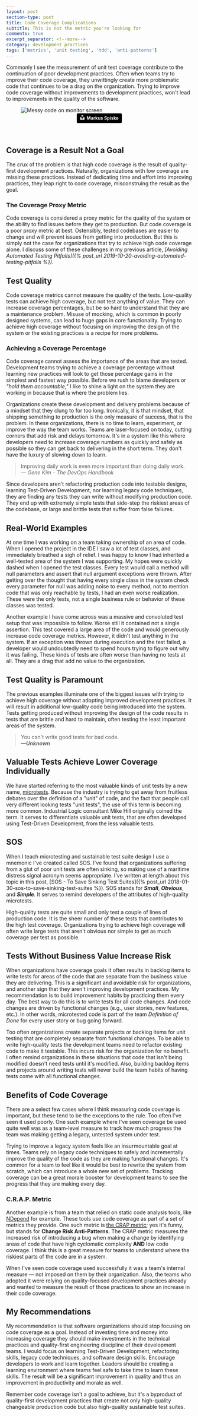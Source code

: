 ```yaml
---
layout: post
section-type: post
title: Code Coverage Complications 
subtitle: This is not the metric you're looking for
comments: true
excerpt_separator: <!--more-->
category: development practices 
tags: ['metrics', 'unit testing', 'tdd', 'anti-patterns']
---
```


Commonly I see the measurement of unit test coverage contribute to the continuation of poor development practices. Often when teams try to improve their code coverage, they unwittingly create more problematic code that continues to be a drag on the organization. Trying to improve code coverage without improvements to development practices, won't lead to improvements in the quality of the software. 
<!--more-->

<figure>
    <img src="/img/messy-monitor.jpg" alt="Messy code on monitor screen" class="img-responsive" />
    <figcaption style='text-align:center'>
        <a style="background-color:black;color:white;text-decoration:none;padding:4px 6px;font-family:-apple-system, BlinkMacSystemFont, &quot;San Francisco&quot;, &quot;Helvetica Neue&quot;, Helvetica, Ubuntu, Roboto, Noto, &quot;Segoe UI&quot;, Arial, sans-serif;font-size:12px;font-weight:bold;line-height:1.2;display:inline-block;border-radius:3px" href="https://unsplash.com/@markusspiske?utm_medium=referral&amp;utm_campaign=photographer-credit&amp;utm_content=creditBadge" target="_blank" rel="noopener noreferrer" title="Download free do whatever you want high-resolution photos from Markus Spiske"><span style="display:inline-block;padding:2px 3px"><svg xmlns="http://www.w3.org/2000/svg" style="height:12px;width:auto;position:relative;vertical-align:middle;top:-2px;fill:white" viewBox="0 0 32 32"><title>unsplash-logo</title><path d="M10 9V0h12v9H10zm12 5h10v18H0V14h10v9h12v-9z"></path></svg></span><span style="display:inline-block;padding:2px 3px">Markus Spiske</span></a>
    </figcaption>
</figure>
<br />

## Coverage is a Result Not a Goal
The crux of the problem is that high code coverage is the result of quality-first development practices. Naturally, organizations with low coverage are missing these practices. Instead of dedicating time and effort into improving practices, they leap right to code coverage, misconstruing the result as the goal. 

### The Coverage Proxy Metric
Code coverage is considered a proxy metric for the quality of the system or the ability to find issues before they get to production. But code coverage is a poor proxy metric at best. Ostensibly, tested codebases are easier to change and will prevent issues from getting into production. But this is simply not the case for organizations that try to achieve high code coverage alone. I discuss some of these challenges in my previous article, _[Avoiding Automated Testing Pitfalls]({% post_url 2019-10-20-avoiding-automated-testing-pitfalls %})_. 

## Test Quality
Code coverage metrics cannot measure the quality of the tests. Low-quality tests can achieve high coverage, but not test anything of value. They can increase coverage percentages, but be so hard to understand that they are a maintenance problem. Misuse of mocking, which is common in poorly designed systems, can lead to huge gaps in core functionality. Trying to achieve high coverage without focusing on improving the design of the system or the existing practices is a recipe for more problems. 

### Achieving a Coverage Percentage
Code coverage cannot assess the importance of the areas that are tested. Development teams trying to achieve a coverage percentage without learning new practices will look to get those percentage gains in the simplest and fastest way possible. Before we rush to blame developers or _"hold them accountable,"_ I like to shine a light on the system they are working in because that is where the problem lies. 

Organizations create these development and delivery problems because of a mindset that they clung to for too long. Ironically, it is that mindset, that shipping something to production is the only measure of success, that is the problem. In these organizations, there is no time to learn, experiment, or improve the way the team works. Teams are laser-focused on today, cutting corners that add risk and delays tomorrow. It's in a system like this where developers need to increase coverage numbers as quickly and safely as possible so they can get back to delivering in the short term. They don't have the luxury of slowing down to learn.

> Improving daily work is even more important than doing daily work.  
> _&mdash; Gene Kim - The DevOps Handbook_ 

Since developers aren't refactoring production code into testable designs, learning Test-Driven Development, nor learning legacy code techniques, they are finding any tests they can write without modifying production code. They end up with extremely simple tests that side-step the riskiest areas of the codebase, or large and brittle tests that suffer from false failures. 

## Real-World Examples
At one time I was working on a team taking ownership of an area of code. When I opened the project in the IDE I saw a lot of test classes, and immediately breathed a sigh of relief. I was happy to know I had inherited a well-tested area of the system I was supporting. My hopes were quickly dashed when I opened the test classes. Every test would call a method will null parameters and assert that null argument exceptions were thrown. After getting over the thought that having every single class in the system check every parameter for null was adding noise to every method, not to mention code that was only reachable by tests, I had an even worse realization. These were the only tests, not a single business rule or behavior of these classes was tested. 

 Another example I have come across was a massive and convoluted test setup that was impossible to follow. Worse still it contained not a single assertion. This test covered a large area of the code and would generously increase code coverage metrics. However, it didn't test anything in the system. If an exception was thrown during execution and the test failed, a developer would undoubtedly need to spend hours trying to figure out why it was failing. These kinds of tests are often worse than having no tests at all. They are a drag that add no value to the organization.

## Test Quality is Paramount
The previous examples illuminate one of the biggest issues with trying to achieve high coverage without adopting improved development practices. It will result in additional low-quality code being introduced into the system. Tests getting produced without improving the design of the code results in tests that are brittle and hard to maintain, often testing the least important areas of the system. 

> You can't write good tests for bad code.      
> _**&mdash;Unknown**_

## Valuable Tests Achieve Lower Coverage Individually
We have started referring to the most valuable kinds of unit tests by a new name, [microtests](https://www.industriallogic.com/blog/history-microtests/). Because the industry is trying to get away from fruitless debates over the definition of a "unit" of code, and the fact that people call very different looking tests "unit tests", the use of this term is becoming more common. Industrial Logic consultant Mike Hill originally coined the term. It serves to differentiate valuable unit tests, that are often developed using Test-Driven Development, from the less valuable tests. 

## SOS
When I teach microtesting and sustainable test suite design I use a mnemonic I've created called SOS. I've found that organizations suffering from a glut of poor unit tests are often sinking, so making use of a maritime distress signal acronym seems appropriate. I've written at length about this topic in this post, [SOS - To Save Sinking Test Suites]({% post_url 2018-01-30-sos-to-save-sinking-test-suites %}). SOS stands for **_Small_**, **_Obvious_**, and **_Simple_**. It serves to remind developers of the attributes of high-quality microtests. 

High-quality tests are quite small and only test a couple of lines of production code. It is the sheer number of these tests that contributes to the high test coverage. Organizations trying to achieve high coverage will often write large tests that aren't obvious nor simple to get as much coverage per test as possible. 

## Tests Without Business Value Increase Risk
When organizations have coverage goals it often results in backlog items to write tests for areas of the code that are separate from the business value they are delivering. This is a significant and avoidable risk for organizations, and another sign that they aren't improving development practices. My recommendation is to build improvement habits by practicing them every day. The best way to do this is to write tests for all code changes. And code changes are driven by functional changes (e.g., user stories, new features, etc.). In other words, microtested code is part of the team _Definition of Done_ for every user story or bug going forward. 

Too often organizations create separate projects or backlog items for unit testing that are completely separate from functional changes. To be able to write high-quality tests the development teams need to refactor existing code to make it testable. This incurs risk for the organization for no benefit. I often remind organizations in these situations that code that isn't being modified doesn't need tests until it's modified. Also, building backlog items and projects around writing tests will never build the team habits of having tests come with all functional changes. 

## Benefits of Code Coverage
There are a select few cases where I think measuring code coverage is important, but these tend to be the exceptions to the rule. Too often I've seen it used poorly. One such example where I've seen coverage be used quite well was as a team-level measure to track how much progress the team was making getting a legacy, untested system under test. 

Trying to improve a legacy system feels like an insurmountable goal at times. Teams rely on legacy code techniques to safely and incrementally improve the quality of the code as they are making functional changes. It's common for a team to feel like it would be best to rewrite the system from scratch, which can introduce a whole new set of problems. Tracking coverage can be a great morale booster for development teams to see the progress that they are making every day.

### C.R.A.P. Metric
Another example is from a team that relied on static code analysis tools, like [NDepend](https://www.ndepend.com/) for example. These tools use code coverage as part of a set of metrics they provide. One such metric is [the CRAP metric](https://blog.ndepend.com/crap-metric-thing-tells-risk-code/); yes it's funny, but stands for **Change Risk Anti-Patterns**. The CRAP metric measures the increased risk of introducing a bug when making a change by identifying areas of code that have high cyclomatic complexity **AND** low code coverage. I think this is a great measure for teams to understand where the riskiest parts of the code are in a system. 

When I've seen code coverage used successfully it was a team's internal measure &mdash; not imposed on them by their organization. Also, the teams who adopted it were relying on quality-focused development practices already and wanted to measure the result of those practices to show an increase in their code coverage. 

## My Recommendations
My recommendation is that software organizations should stop focusing on code coverage as a goal. Instead of investing time and money into increasing coverage they should make investments in the technical practices and quality-first engineering discipline of their development teams. I would focus on learning Test-Driven Development, refactoring skills, legacy code techniques, and software design skills. Encourage developers to work and learn together. Leaders should be creating a learning environment where teams feel safe to take time to learn these skills. The result will be a significant improvement in quality and thus an improvement in productivity and morale as well. 

Remember code coverage isn't a goal to achieve, but it's a byproduct of quality-first development practices that create not only high-quality changeable production code but also high-quality sustainable test suites. 